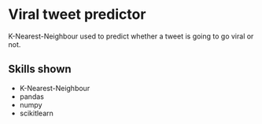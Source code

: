 <h1> Viral tweet predictor </h1>

K-Nearest-Neighbour used to predict whether a tweet is going to go viral or not.

<h2> Skills shown </h2>

 * K-Nearest-Neighbour
 * pandas
 * numpy
 * scikitlearn
